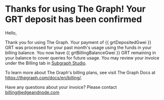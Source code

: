 # Thanks for using The Graph! Your GRT deposit has been confirmed

Hello,

Thank you for using The Graph. Your payment of {{ grtDepositedGwei }} GRT was processed for your past month's usage using the funds in your billing balance. You now have {{ grtBillingBalanceGwei }} GRT remaining in your balance to cover queries for future usage. You may review your invoice under the Billing tab in <a href="https://thegraph.com/studio/billing/">Subgraph Studio</a>.

To learn more about The Graph's billing plans, see visit The Graph Docs at https://thegraph.com/docs/en/billing/.

Have any questions about your invoice? Please contact <a href="mailto:billing@edgeandnode.com">billing@edgeandnode.com</a>

<subscriptions-footer />
